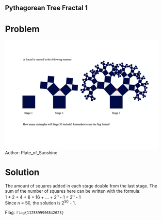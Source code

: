 ## Pythagorean Tree Fractal 1
# Problem
![Pythagorean Tree Fractal 1](./images/Pythagorean_Tree_Fractal.png)
Author: Plate_of_Sunshine

# Solution
The amount of squares added in each stage double from the last stage. The sum of the number of squares here can be written with the formula:  
1 + 2 + 4 + 8 + 16 + … + 2<sup>n</sup> - 1 = 2<sup>n</sup> - 1  
Since n = 50, the solution is 2<sup>50</sup> - 1.

Flag: `flag{1125899906842623}`
